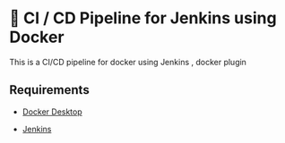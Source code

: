 # 👾 CI / CD Pipeline for Jenkins using Docker 

This is a CI/CD pipeline for docker using Jenkins , docker plugin 

## Requirements

 * [Docker Desktop](https://www.docker.com/products/docker-desktop/)

 * [Jenkins](https://www.jenkins.io/doc/book/installing/)

 